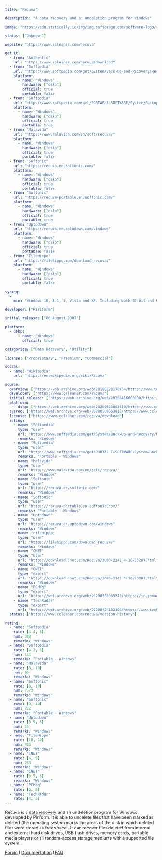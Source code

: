 ```yaml
---
title: "Recuva"

description: "A data recovery and an undeletion program for Windows"

image: "https://cdn.statically.io/img/img.softorage.com/software-logo/recuva.png?h=64"

status: ["Unknown"]

website: "https://www.ccleaner.com/recuva"

get_it:
  - from: "Authentic"
    url: "https://www.ccleaner.com/recuva/download"
  - from: "Softpedia"
    url: "https://www.softpedia.com/get/System/Back-Up-and-Recovery/Recuva.shtml"
    platform:
      - name: "Windows"
        hardware: ["dskp"]
        official: true
        portable: false
  - from: "Softpedia"
    url: "https://www.softpedia.com/get/PORTABLE-SOFTWARE/System/Backup-and-Recovery/Portable-Recuva.shtml"
    platform:
      - name: "Windows"
        hardware: ["dskp"]
        official: true
        portable: true
  - from: "Malavida"
    url: "https://www.malavida.com/en/soft/recuva/"
    platform:
      - name: "Windows"
        hardware: ["dskp"]
        official: true
        portable: false
  - from: "Softonic"
    url: "https://recuva.en.softonic.com/"
    platform:
      - name: "Windows"
        hardware: ["dskp"]
        official: true
        portable: false
  - from: "Softonic"
    url: "https://recuva-portable.en.softonic.com/"
    platform:
      - name: "Windows"
        hardware: ["dskp"]
        official: true
        portable: true
  - from: "Uptodown"
    url: "https://recuva.en.uptodown.com/windows"
    platform:
      - name: "Windows"
        hardware: ["dskp"]
        official: true
        portable: false
  - from: "FileHippo"
    url: "https://filehippo.com/download_recuva/"
    platform:
      - name: "Windows"
        hardware: ["dskp"]
        official: true
        portable: false

sysreq:
  -
    min: "Windows 10, 8.1, 7, Vista and XP. Including both 32-bit and 64-bit versions, but not RT tablet editions."

developer: ["Piriform"]

initial_release: ["06 August 2007"]

platform:
  - dskp:
      - name: "Windows"
        official: true

categories: ["Data Recovery", "Utility"]

license: ["Proprietary", "Freemium", "Commercial"]

social:
  - name: "Wikipedia"
    url: "https://en.wikipedia.org/wiki/Recuva"

source:
  overview: ["https://web.archive.org/web/20180828170454/https://www.techrepublic.com/blog/five-apps/five-free-portable-recovery-tools/", "https://web.archive.org/web/20200226201220/https://www.technibble.com/repair-tool-of-the-week-recuva-portable/", "https://web.archive.org/web/20190328180100/http://software-today.com/recuva"]
  developer: ["https://www.ccleaner.com/recuva"]
  initial_release: ["https://web.archive.org/web/20200416003000/https://www.ccleaner.com/recuva/version-history"]
  platform:
    - dskp: ["https://web.archive.org/web/20200508063810/https://www.ccleaner.com/recuva/download"]
  sysreq: ["https://web.archive.org/web/20200508063810/https://www.ccleaner.com/recuva/download"]
  license: ["https://www.ccleaner.com/recuva/download"]
  rating:
    - name: "Softpedia"
      type: "user"
      url: "https://www.softpedia.com/get/System/Back-Up-and-Recovery/Recuva.shtml"
      remarks: "Windows"
    - name: "Softpedia"
      type: "user"
      url: "https://www.softpedia.com/get/PORTABLE-SOFTWARE/System/Backup-and-Recovery/Portable-Recuva.shtml"
      remarks: "Portable - Windows"
    - name: "Malavida"
      type: "user"
      url: "https://www.malavida.com/en/soft/recuva/"
      remarks: "Windows"
    - name: "Softonic"
      type: "user"
      url: "https://recuva.en.softonic.com/"
      remarks: "Windows"
    - name: "Softonic"
      type: "user"
      url: "https://recuva-portable.en.softonic.com/"
      remarks: "Portable - Windows"
    - name: "Uptodown"
      type: "user"
      url: "https://recuva.en.uptodown.com/windows"
      remarks: "Windows"
    - name: "FileHippo"
      type: "user"
      url: "https://filehippo.com/download_recuva/"
      remarks: "Windows"
    - name: "CNET"
      type: "user"
      url: "https://download.cnet.com/Recuva/3000-2242_4-10753287.html"
      remarks: "Windows"
    - name: "CNET"
      type: "expert"
      url: "https://download.cnet.com/Recuva/3000-2242_4-10753287.html"
      remarks: "Windows"
    - name: "PCMag"
      type: "expert"
      url: "https://web.archive.org/web/20200508063321/https://in.pcmag.com/utilities-from-pc-ma/33550/recuva"
    - name: "TechRadar"
      type: "expert"
      url: "https://web.archive.org/web/20200424182100/https://www.techradar.com/reviews/pc-mac/software/piriform-recuva-review-1323657/review"
  status: ["https://www.ccleaner.com/recuva/version-history"]

rating:
  - name: "Softpedia"
    rate: [4.4, 5]
    num: 368
    remarks: "Windows"
  - name: "Softpedia"
    rate: [4.2, 5]
    num: 144
    remarks: "Portable - Windows"
  - name: "Malavida"
    rate: [8, 10]
    num: 66
    remarks: "Windows"
  - name: "Softonic"
    rate: [8, 10]
    num: 7573
    remarks: "Windows"
  - name: "Softonic"
    rate: [8, 10]
    num: 782
    remarks: "Portable - Windows"
  - name: "Uptodown"
    rate: [3.9, 5]
    num: 15
    remarks: "Windows"
  - name: "FileHippo"
    rate: [10, 10]
    num: 423
    remarks: "Windows"
  - name: "CNET"
    rate: [4, 5]
    num: 233
    remarks: "Windows"
  - name: "CNET"
    rate: [3.5, 5]
    remarks: "Windows"
  - name: "PCMag"
    rate: [3, 5]
  - name: "TechRadar"
    rate: [4, 5]
---
```

  Recuva is a [data recovery](/categories/data-recovery/) and an undeletion program for Windows, developed by Piriform. It is able to undelete files that have been marked as deleted (the operating system marks the areas of the disk in which deleted files were stored as free space). It can recover files deleted from internal and external hard disk drives, USB flash drives, memory cards, portable media players or all random-access storage mediums with a supported file system.
  
  [Forum](https://community.ccleaner.com/forum/16-recuva/)  I  [Documentation](https://www.ccleaner.com/docs/recuva)  I  [FAQ](https://www.ccleaner.com/recuva/faq)

